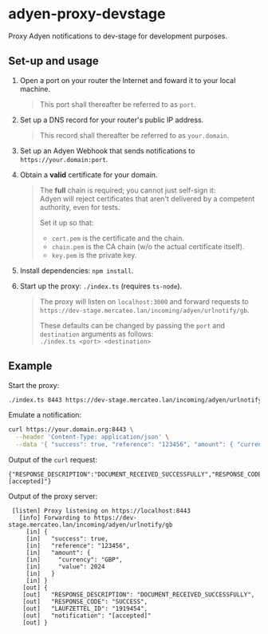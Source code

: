# adyen-proxy-devstage

Proxy Adyen notifications to dev-stage for development purposes.

## Set-up and usage

1. Open a port on your router the Internet and foward it to your local machine.
   > This port shall thereafter be referred to as `port`.
2. Set up a DNS record for your router's public IP address.
   > This record shall thereafter be referred to as `your.domain`.
3. Set up an Adyen Webhook that sends notifications to `https://your.domain:port`.
4. Obtain a **valid** certificate for your domain.
   > The **full** chain is required; you cannot just self-sign it:  
   > Adyen will reject certificates that aren't delivered by a competent authority, even for tests.
   >
   > Set it up so that:
   >
   > - `cert.pem` is the certificate and the chain.
   > - `chain.pem` is the CA chain (w/o the actual certificate itself).
   > - `key.pem` is the private key.
5. Install dependencies: `npm install`.
6. Start up the proxy: `./index.ts` (requires `ts-node`).

   > The proxy will listen on `localhost:3000` and forward requests to `https://dev-stage.mercateo.lan/incoming/adyen/urlnotify/gb`.
   >
   > These defaults can be changed by passing the `port` and `destination` arguments as follows:  
   >  `./index.ts <port> <destination>`

## Example

Start the proxy:

```bash
./index.ts 8443 https://dev-stage.mercateo.lan/incoming/adyen/urlnotify/gb
```

Emulate a notification:

```bash
curl https://your.domain.org:8443 \
  --header 'Content-Type: application/json' \
  --data '{ "success": true, "reference": "123456", "amount": { "currency": "GBP", "value": 2024 } }'
```

Output of the `curl` request:

```text
{"RESPONSE_DESCRIPTION":"DOCUMENT_RECEIVED_SUCCESSFULLY","RESPONSE_CODE":"SUCCESS","LAUFZETTEL_ID":"1919454","notification":"[accepted]"}
```

Output of the proxy server:

```text
 [listen] Proxy listening on https://localhost:8443
   [info] Forwarding to https://dev-stage.mercateo.lan/incoming/adyen/urlnotify/gb
     [in] {
     [in]   "success": true,
     [in]   "reference": "123456",
     [in]   "amount": {
     [in]     "currency": "GBP",
     [in]     "value": 2024
     [in]   }
     [in] }
    [out] {
    [out]   "RESPONSE_DESCRIPTION": "DOCUMENT_RECEIVED_SUCCESSFULLY",
    [out]   "RESPONSE_CODE": "SUCCESS",
    [out]   "LAUFZETTEL_ID": "1919454",
    [out]   "notification": "[accepted]"
    [out] }
```

